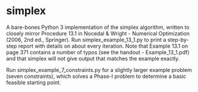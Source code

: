 # simplex
A bare-bones Python 3 implementation of the simplex algorithm, written to closely mirror Procedure 13.1 in Nocedal & Wright - Numerical Optimization (2006, 2nd ed., Springer). Run simplex_example_13_1.py to print a step-by-step report with details on about every iteration. Note that Example 13.1 on page 371 contains a number of typos (see the handout - Example_13_1.pdf) and that simplex will not give output that matches the example exactly. 

Run simplex_example_7_constraints.py for a slightly larger example problem (seven constraints), which solves a Phase-I problem to determine a basic feasible starting point. 
